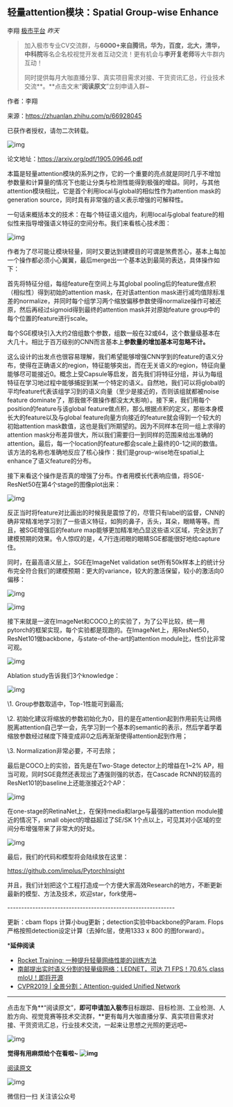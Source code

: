 ## 轻量attention模块：Spatial Group-wise Enhance

李翔 [极市平台](javascript:void(0);) *昨天*

> 加入极市专业CV交流群，与**6000+来自腾讯，华为，百度，北大，清华，中科院**等名企名校视觉开发者互动交流！更有机会与**李开复老师**等大牛群内互动！
>
> 同时提供每月大咖直播分享、真实项目需求对接、干货资讯汇总，行业技术交流**。**点击文末“**阅读原文**”立刻申请入群~



作者：李翔

来源：https://zhuanlan.zhihu.com/p/66928045

已获作者授权，请勿二次转载。



![img](https://mmbiz.qpic.cn/mmbiz_png/gYUsOT36vfqBiaicyD7SsKvbBBBcUZ48THBicfFFLLYuXlLNfHk280LgCO0vPcFubpeOzYkTicfGuc0XQoM5qW7kcg/640?wx_fmt=png&tp=webp&wxfrom=5&wx_lazy=1&wx_co=1)

论文地址：https://arxiv.org/pdf/1905.09646.pdf



本篇是轻量attention模块的系列之作，它的一个重要的亮点就是同时几乎不增加参数量和计算量的情况下也能让分类与检测性能得到极强的增益。同时，与其他attention模块相比，它是首个利用local与global的相似性作为attention mask的generation source，同时具有非常强的语义表示增强的可解释性。



一句话来概括本文的技术：在每个特征语义组内，利用local与global feature的相似性来指导增强语义特征的空间分布。我们来看核心技术图：



![img](https://mmbiz.qpic.cn/mmbiz_png/gYUsOT36vfqBiaicyD7SsKvbBBBcUZ48THibsibTF9aIWqNVBNibX4hDmnUib9KyQrnMEoEfmFxsNNOspRoeQBMyqfKg/640?wx_fmt=png&tp=webp&wxfrom=5&wx_lazy=1&wx_co=1)







作者为了尽可能让模块轻量，同时又要达到建模目的可谓是煞费苦心，基本上每加一个操作都必须小心翼翼，最后merge出一个基本达到最简的表达，具体操作如下：



首先将特征分组，每组feature在空间上与其global pooling后的feature做点积（相似性）得到初始的attention mask，在对该attention mask进行减均值除标准差的normalize，并同时每个组学习两个缩放偏移参数使得normalize操作可被还原，然后再经过sigmoid得到最终的attention mask并对原始feature group中的每个位置的feature进行scale。



每个SGE模块引入大约2倍组数个参数，组数一般在32或64，这个数量级基本在大几十。相比于百万级别的CNN而言基本上**参数量的增加基本可忽略不计。**



这么设计的出发点也很容易理解，我们希望能够增强CNN学到的feature的语义分布，使得在正确语义的region，特征能够突出，而在无关语义的region，特征向量能够尽可能接近0。概念上受Capsule等启发，首先我们将特征分组，并认为每组特征在学习地过程中能够捕捉到某一个特定的语义。自然地，我们可以将global的平均feature代表该组学习到的语义向量（至少是接近的，否则该组就都被noise feature dominate了，那我做不做操作都没太大影响）。接下来，我们用每个position的feature与该global feature做点积，那么根据点积的定义，那些本身模长大的feature以及与global feature向量方向接近的feature就会得到一个较大的初始attention mask数值，这也是我们所期望的。因为不同样本在同一组上求得的attention mask分布差异很大，所以我们需要归一到同样的范围来给出准确的attention。最后，每一个location的feature都会scale上最终的0-1之间的数值。该方法的名称也准确地反应了核心操作：我们是group-wise地在spatial上enhance了语义feature的分布。



接下来看这个操作是否真的增强了分布。作者用模长代表响应值，将SGE-ResNet50在第4个stage的图像plot出来：



![img](https://mmbiz.qpic.cn/mmbiz_png/gYUsOT36vfqBiaicyD7SsKvbBBBcUZ48THCT9AVgpocu3SfYFt821benB3oltzSFLeesOFsUGzwAHXZ0DPgMxqnA/640?wx_fmt=png&tp=webp&wxfrom=5&wx_lazy=1&wx_co=1)





反正当时将feature对比画出的时候我是震惊了的，尽管只有label的监督，CNN的确非常精准地学习到了一些语义特征，如狗的鼻子，舌头，耳朵，眼睛等等。而且，被SGE增强后的feature map能够更加精准地凸显这些语义区域，完全达到了建模预期的效果。令人惊叹的是，4,7行连闭眼的眼睛SGE都能很好地给capture住。



同时，在最高语义层上，SGE在ImageNet validation set所有50k样本上的统计分布完全符合我们的建模预期：更大的variance，较大的激活保留，较小的激活向0偏移：



![img](https://mmbiz.qpic.cn/mmbiz_png/gYUsOT36vfqBiaicyD7SsKvbBBBcUZ48THBnE79xicAoia2iapgIWCkguVVHB8xEjoGIMG34raKiaIsVyibnUdNibibVq3g/640?wx_fmt=png&tp=webp&wxfrom=5&wx_lazy=1&wx_co=1)



![img](https://mmbiz.qpic.cn/mmbiz_png/gYUsOT36vfqBiaicyD7SsKvbBBBcUZ48TH60PibZs27tMTLmibzibdmWxEWww97vvkhgYoO76CzxgojicX1BKh2Ey7WA/640?wx_fmt=png&tp=webp&wxfrom=5&wx_lazy=1&wx_co=1)





接下来就是一波在ImageNet和COCO上的实验了，为了公平比较，统一用pytorch的框架实现，每个实验都是现跑的。在ImageNet上，用ResNet50，ResNet101做backbone，与state-of-the-art的attention module比，性价比非常可观。



![img](https://mmbiz.qpic.cn/mmbiz_jpg/gYUsOT36vfqBiaicyD7SsKvbBBBcUZ48THHgKnnwD9pHde6x61Vze8PNiaPndVDvKItVGPmKlps9p8mSjJQcdorOg/640?wx_fmt=jpeg&tp=webp&wxfrom=5&wx_lazy=1&wx_co=1)





Ablation study告诉我们3个knowledge：



![img](https://mmbiz.qpic.cn/mmbiz_png/gYUsOT36vfqBiaicyD7SsKvbBBBcUZ48TH9l3E6ZRfJaubDRPAicMT3I2nDzGuQKRpMHkLsN2J61ttNicsN8z9Z99w/640?wx_fmt=png&tp=webp&wxfrom=5&wx_lazy=1&wx_co=1)



\1. Group参数取适中，Top-1性能可到最高;



\2. 初始化建议将缩放的参数初始化为0，目的是在attention起到作用前先让网络脱离attention自己学一会，先学习到一个基本的semantic的表示，然后学着学着缩放参数经过梯度下降变成非0之后再渐渐使得attention起到作用；



\3. Normalization非常必要，不可去除；



最后是COCO上的实验，首先是在Two-Stage detector上的增益在1~2% AP，相当可观，同时SGE竟然还表现出了遇强则强的状态，在Cascade RCNN的较高的ResNet101的baseline上还能涨接近2个AP：



![img](https://mmbiz.qpic.cn/mmbiz_jpg/gYUsOT36vfqBiaicyD7SsKvbBBBcUZ48THTmJpmwpxtQMao3dlpbJ8kMXL6zcfUnaQ9NrETsFugsFREHcR849x0g/640?wx_fmt=jpeg&tp=webp&wxfrom=5&wx_lazy=1&wx_co=1)



在one-stage的RetinaNet上，在保持media和large与最强的attention module接近的情况下，small object的增益超过了SE/SK 1个点以上，可见其对小区域的空间分布增强带来了非常大的好处。



![img](https://mmbiz.qpic.cn/mmbiz_jpg/gYUsOT36vfqBiaicyD7SsKvbBBBcUZ48THcpyicrlb9Tc9C2G2val55fvKRwkicqc9T446Jib1A7kGxwRLicCicqZCvibw/640?wx_fmt=jpeg&tp=webp&wxfrom=5&wx_lazy=1&wx_co=1)



最后，我们的代码和模型将会陆续放在这里：

https://github.com/implus/PytorchInsight



并且，我们计划把这个工程打造成一个方便大家高效Research的地方，不断更新最新的模型、方法及技术，欢迎star，fork使用~



\------------------------------------------------------------

更新：cbam flops 计算小bug更新；detection实验中backbone的Param. Flops严格按照detection设定计算（去掉fc层，使用1333 x 800 的图forward）。











***延伸阅读**

- [Rocket Training: 一种提升轻量网络性能的训练方法](http://mp.weixin.qq.com/s?__biz=MzI5MDUyMDIxNA==&mid=2247489258&idx=1&sn=3b32f2bb97df8c0f922407c245d3d0cb&chksm=ec1ffb13db687205b008f31d2d31cbfc42a47c947d231303b46ee2c902464809d22a9ebbf269&scene=21#wechat_redirect)
- [南邮提出实时语义分割的轻量级网络：LEDNET，可达 71 FPS！70.6% class mIoU！即将开源](http://mp.weixin.qq.com/s?__biz=MzI5MDUyMDIxNA==&mid=2247488761&idx=1&sn=6099792f79049ceebb4ed764bb77abd8&chksm=ec1ff900db687016902eaf3746303aa22415e0278b05cd0b6cf93507d18591ccc6dc0a6cad70&scene=21#wechat_redirect)
- [CVPR2019 | 全景分割：Attention-guided Unified Network](http://mp.weixin.qq.com/s?__biz=MzI5MDUyMDIxNA==&mid=2247487527&idx=1&sn=2f798d1036a3bd1b5c6939669fc7f557&chksm=ec1ffddedb6874c85cbbe1d700fb34f8af7d18b3c92c29fb7f30fb69910c1a665059b60663f2&scene=21#wechat_redirect)



------

点击左下角**“阅读原文”，**即可申请加入极市**目标跟踪、目标检测、工业检测、人脸方向、视觉竞赛等技术交流群，**更有每月大咖直播分享、真实项目需求对接、干货资讯汇总，行业技术交流，一起来让思想之光照的更远吧~



![img](https://mmbiz.qpic.cn/mmbiz_jpg/gYUsOT36vfqlnAWoRicbkC6cKCSmX7mzOPibdxpaj0ib3OxFHDWGibRiaQibRX18PhLiblNczf9he0uuqyNrVz9LfTZmQ/640?wx_fmt=jpeg&tp=webp&wxfrom=5&wx_lazy=1&wx_co=1)



**觉得有用麻烦给个在看啦~**  **![img](https://mmbiz.qpic.cn/mmbiz_gif/gYUsOT36vfpFnEj3CMde0iaOKfGiaAmbfRRPePWld5pUR0niaibYOvNP5cx7nKS5I6180xeya4ZIYJClvHqSpQecqA/640?wx_fmt=gif&tp=webp&wxfrom=5&wx_lazy=1)**

[阅读原文](https://mp.weixin.qq.com/s?__biz=MzI5MDUyMDIxNA==&mid=2247489447&idx=1&sn=b0571e1de700d15cacc213157a7f20cc&chksm=ec1ffa5edb6873481f7775aadd365aff45abcf9a8568f9e33975305531d3f60fabe48c799815&mpshare=1&scene=1&srcid=0704spoqDsbkPNwNlQu9etyQ&key=c47853a08ff0b5df2bf4e659644de3c1b306fdbefdefc280805b10a488130bc57cb55636a3a06723bb592a285077afc3e26bcc3b22f43843040d788c584c1ef1d6df4a7af7101174a3103b973e18bc36&ascene=1&uin=MjMzNDA2ODYyNQ%3D%3D&devicetype=Windows+10&version=62060833&lang=zh_CN&pass_ticket=tFNqUL0VfHxxY99IyVywfi5SR9hyyWsrjaXd5I2BiPMy%2BpgePcB11%2FXQntJivQur##)





![img](https://mp.weixin.qq.com/mp/qrcode?scene=10000004&size=102&__biz=MzI5MDUyMDIxNA==&mid=2247489447&idx=1&sn=b0571e1de700d15cacc213157a7f20cc&send_time=)

微信扫一扫
关注该公众号